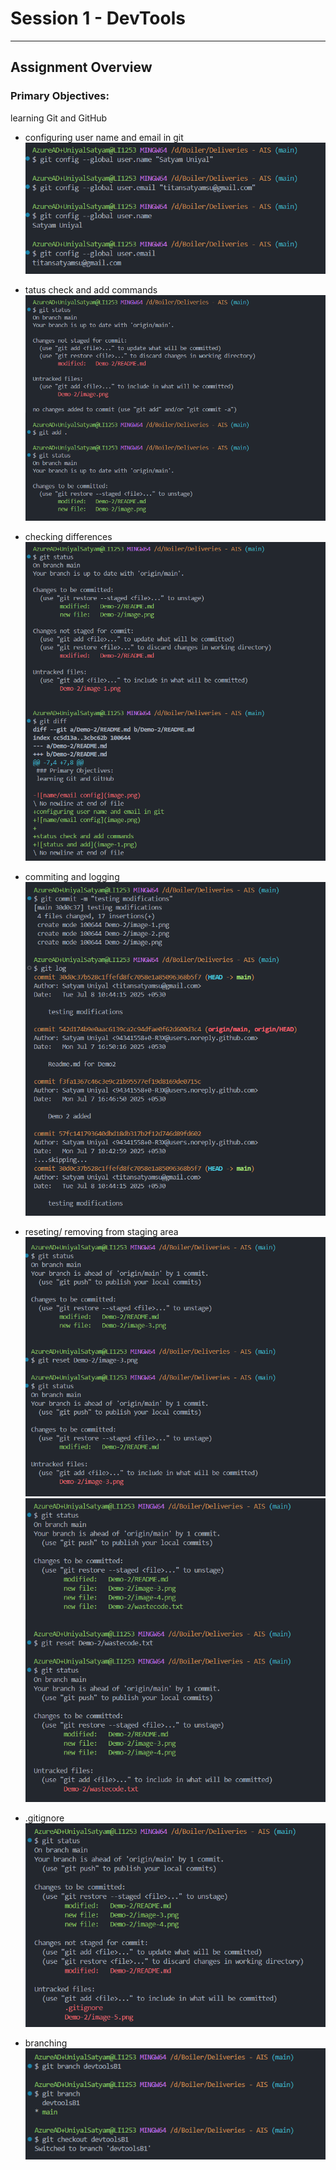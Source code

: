 # Session 1 - DevTools 

---

## Assignment Overview

### Primary Objectives:
learning Git and GitHub

- configuring user name and email in git
    ![name/email config](image.png)

- tatus check and add commands
    ![status and add](image-1.png)

- checking differences
    ![status and diff](image-2.png)

- commiting and logging
    ![commit and log](image-3.png)

- reseting/ removing from staging area
    ![reset](image-4.png)
    ![reset](image-5.png)

- .gitignore
    ![.gitignore](image-6.png)

- branching
    ![branching](image-7.png)
